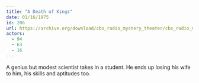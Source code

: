 ```yaml
---
title: "A Death of Kings"
date: 01/16/1975
id: 206
url: https://archive.org/download/cbs_radio_mystery_theater/cbs_radio_mystery_theater-0201-0250.zip/cbs_radio_mystery_theater-0201-0250%2Fcbsrmt_0206_a_death_of_kings.mp3
actors:
  - 94
  - 63
  - 16
---
```

A genius but modest scientist takes in a student. He ends up losing his wife to him, his skills and aptitudes too.